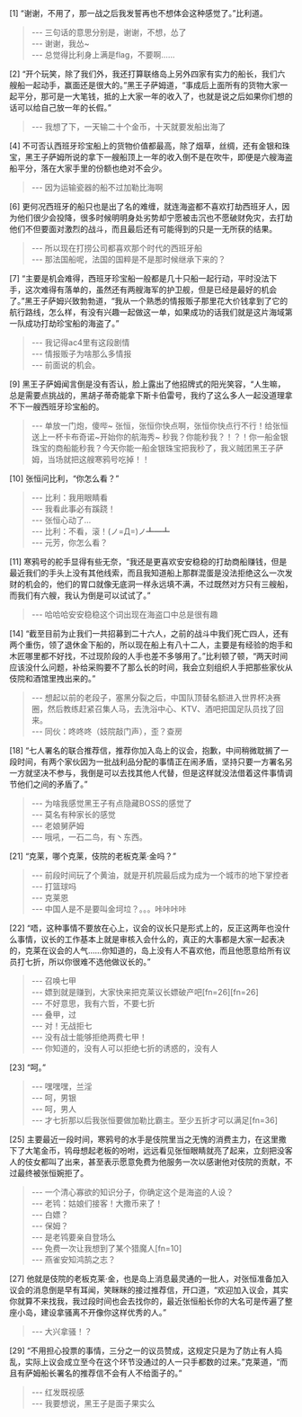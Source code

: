 
[1] “谢谢，不用了，那一战之后我发誓再也不想体会这种感觉了。”比利道。
>--- 三句话的意思分别是，谢谢，不想，怂了<br>
>--- 谢谢，我怂~<br>
>--- 总觉得比利身上满是flag，不要啊……<br>

[2] “开个玩笑，除了我们外，我还打算联络岛上另外四家有实力的船长，我们六艘船一起动手，赢面还是很大的。”黑王子萨姆道，“事成后上面所有的货物大家一起平分，那可是一大笔钱，抵的上大家一年的收入了，也就是说之后如果你们想的话可以给自己放一年的长假。”
>--- 我想了下，一天输二十个金币，十天就要发船出海了<br>

[4] 不可否认西班牙珍宝船上的货物价值都最高，除了烟草，丝绸，还有金银和珠宝，黑王子萨姆所说的拿下一艘船顶上一年的收入倒不是在吹牛，即便是六艘海盗船平分，落在大家手里的份额也绝对不会少。
>--- 因为运输瓷器的船不过加勒比海啊<br>

[6] 更何况西班牙的船只也是出了名的难缠，就连海盗都不喜欢打劫西班牙人，因为他们很少会投降，很多时候明明身处劣势却宁愿被击沉也不愿破财免灾，去打劫他们不但要面对激烈的战斗，而且最后还有可能得到的只是一无所获的结果。
>--- 所以现在打捞公司都喜欢那个时代的西班牙船<br>
>--- 那法国船呢，法国的国粹是不是那时候继承下来的？<br>

[7] “主要是机会难得，西班牙珍宝船一般都是几十只船一起行动，平时没法下手，这次难得有落单的，虽然还有两艘海军的护卫舰，但是已经是最好的机会了。”黑王子萨姆兴致勃勃道，“我从一个熟悉的情报贩子那里花大价钱拿到了它的航行路线，怎么样，有没有兴趣一起做这一单，如果成功的话我们就是这片海域第一队成功打劫珍宝船的海盗了。”
>--- 我记得ac4里有这段剧情<br>
>--- 情报贩子为啥那么多情报<br>
>--- 前面说的机会。<br>

[9] 黑王子萨姆闻言倒是没有否认，脸上露出了他招牌式的阳光笑容，“人生嘛，总是需要点挑战的，黑胡子蒂奇能拿下斯卡伯雷号，我约了这么多人一起没道理拿不下一艘西班牙珍宝船的。
>--- 单放一门炮，傻哔~
张恒，张恒你快点啊，张恒你快点行不行！给张恒送上一杯卡布奇诺~开始你的航海秀~
秒我？你能秒我？！？！你一船金银珠宝的商船能秒我？今天你能一船金银珠宝把我秒了，我义贼团黑王子萨姆，当场就把这艘寒鸦号吃掉！！<br>

[10] 张恒问比利，“你怎么看？”
>--- 比利：我用眼睛看<br>
>--- 我看此事必有蹊跷！<br>
>--- 张恒心动了…<br>
>--- 比利：不看，滚！(ノ=Д=)ノ┻━┻<br>
>--- 元芳，你怎么看？<br>

[11] 寒鸦号的舵手显得有些无奈，“我还是更喜欢安安稳稳的打劫商船赚钱，但是最近我们的手头上没有其他线索，而且我知道船上那群混蛋是没法拒绝这么一次发财的机会的，他们的胃口就像无底洞一样永远填不满，不过既然对方只有三艘船，而我们有六艘，我认为倒是可以试试了。”
>--- 哈哈哈安安稳稳这个词出现在海盗口中总是很有趣<br>

[14] “截至目前为止我们一共招募到二十六人，之前的战斗中我们死亡四人，还有两个重伤，领了退休金下船的，所以现在船上有八十二人，主要是有经验的炮手和木匠哪里都不好找，不过现阶段的人手也差不多够用了。”比利顿了顿，“两天时间应该没什么问题，补给采购要不了那么长的时间，我会立刻组织人手把那些家伙从伎院和酒馆里拽出来的。”
>--- 想起以前的老段子，塞黑分裂之后，中国队顶替名额进入世界杯决赛圈，然后教练赶紧召集人马，去洗浴中心、KTV、酒吧把国足队员找了回来。<br>
>--- 同伙：咚咚咚（妓院敲门声），歪？查房<br>

[18] “七人署名的联合推荐信，推荐你加入岛上的议会，抱歉，中间稍微耽搁了一段时间，有两个家伙因为一批战利品分配的事情正在闹矛盾，坚持只要一方署名另一方就坚决不参与，我倒是可以去找其他人代替，但是这样就没法借着这件事情调节他们之间的矛盾了。”
>--- 为啥我感觉黑王子有点隐藏BOSS的感觉了<br>
>--- 莫名有种家长的感觉<br>
>--- 老娘舅萨姆<br>
>--- 哦吼，一石二鸟，有丶东西。<br>

[21] “克莱，哪个克莱，伎院的老板克莱·金吗？”
>--- 前段时间玩了个黄油，就是开机院最后成为成为一个城市的地下掌控者<br>
>--- 打篮球吗<br>
>--- 克莱恩<br>
>--- 中国人是不是要叫金坷垃？。。。咔咔咔咔<br>

[22] “唔，这种事情不要放在心上，议会的议长只是形式上的，反正这两年也没什么事情，议长的工作基本上就是审核入会什么的，真正的大事都是大家一起表决的，克莱在议会的人气……你知道的，岛上没有人不喜欢他，而且他愿意给所有议员打七折，所以你很难不选他做议长的。”
>--- 召唤七甲<br>
>--- 嫖到就是赚到，大家快来把克莱议长嫖破产吧[fn=26][fn=26]<br>
>--- 不好意思，我有六哲，不要七折<br>
>--- 叠甲，过<br>
>--- 对！无战拒七<br>
>--- 没有战士能够拒绝两费七甲！<br>
>--- 你知道的，没有人可以拒绝七折的诱惑的，没有人<br>

[23] “呵。”
>--- 嘿嘿嘿，兰淫<br>
>--- 呵，男银<br>
>--- 呵，男人<br>
>--- 才七折那以后我张恒要做加勒比霸主。至少五折才可以满足[fn=36]<br>

[25] 主要最近一段时间，寒鸦号的水手是伎院里当之无愧的消费主力，在这里撒下了大笔金币，鸨母想起老板的吩咐，远远看见张恒眼睛就亮了起来，立刻把没客人的伎女都叫了出来，甚至表示愿意免费为他服务一次以感谢他对伎院的贡献，不过最终被张恒婉拒了。
>--- 一个清心寡欲的知识分子，你确定这个是海盗的人设？<br>
>--- 老鸨：姑娘们接客！大撒币来了！<br>
>--- 白嫖？<br>
>--- 保姆？<br>
>--- 是老鸨要亲自登场么<br>
>--- 免费一次让我想到了某个猎魔人[fn=10]<br>
>--- 燕雀安知鸿鹄之志？<br>

[27] 他就是伎院的老板克莱·金，也是岛上消息最灵通的一批人，对张恒准备加入议会的消息倒是早有耳闻，笑眯眯的接过推荐信，开口道，“欢迎加入议会，其实你就算不来找我，我过段时间也会去找你的，最近张恒船长你的大名可是传遍了整座小岛，建设拿骚离不开像你这样优秀的人。”
>--- 大兴拿骚！？<br>

[29] “不用担心投票的事情，三分之一的议员赞成，这规定只是为了防止有人捣乱，实际上议会成立至今在这个环节没通过的人一只手都数的过来。”克莱道，“而且有萨姆船长署名的推荐信不会有人不给面子的。”
>--- 红发既视感<br>
>--- 我要想说，黑王子是面子果实么<br>
